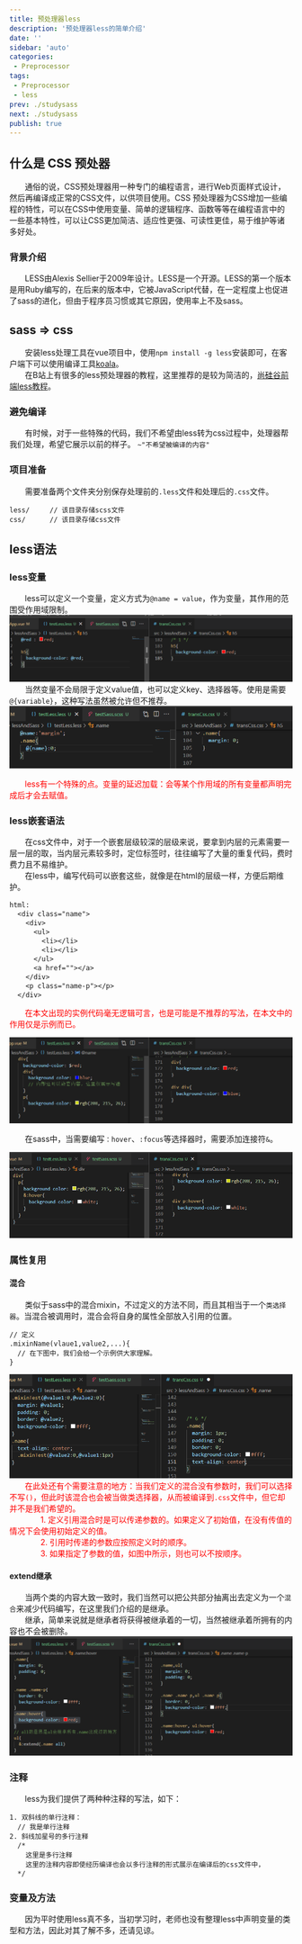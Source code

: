 ```yaml
---
title: 预处理器less
description: '预处理器less的简单介绍'
date: ''
sidebar: 'auto'
categories: 
 - Preprocessor
tags: 
 - Preprocessor
 - less
prev: ./studysass
next: ./studysass
publish: true
---
```


## 什么是 CSS 预处器

&nbsp;&nbsp;&nbsp;&nbsp;&nbsp;&nbsp;&nbsp;通俗的说，CSS预处理器用一种专门的编程语言，进行Web页面样式设计，然后再编译成正常的CSS文件，以供项目使用。CSS 预处理器为CSS增加一些编程的特性，可以在CSS中使用变量、简单的逻辑程序、函数等等在编程语言中的一些基本特性，可以让CSS更加简洁、适应性更强、可读性更佳，易于维护等诸多好处。

### 背景介绍
&nbsp;&nbsp;&nbsp;&nbsp;&nbsp;&nbsp;&nbsp;LESS由Alexis Sellier于2009年设计。LESS是一个开源。LESS的第一个版本是用Ruby编写的，在后来的版本中，它被JavaScript代替，在一定程度上也促进了sass的进化，但由于程序员习惯或其它原因，使用率上不及sass。

## sass => css
&nbsp;&nbsp;&nbsp;&nbsp;&nbsp;&nbsp;&nbsp;安装less处理工具在vue项目中，使用`npm install -g less`安装即可，在客户端下可以使用编译工具[koala](http://koala-app.com/index-zh.html)。  
&nbsp;&nbsp;&nbsp;&nbsp;&nbsp;&nbsp;&nbsp;在B站上有很多的less预处理器的教程，这里推荐的是较为简洁的，[尚硅谷前端less教程](https://www.bilibili.com/video/BV1YW411T7vd?spm_id_from=333.999.0.0)。 


### 避免编译
&nbsp;&nbsp;&nbsp;&nbsp;&nbsp;&nbsp;&nbsp;有时候，对于一些特殊的代码，我们不希望由less转为css过程中，处理器帮我们处理，希望它展示以前的样子。
`~"不希望被编译的内容"`

### 项目准备
&nbsp;&nbsp;&nbsp;&nbsp;&nbsp;&nbsp;&nbsp;需要准备两个文件夹分别保存处理前的`.less`文件和处理后的`.css`文件。
```
less/     // 该目录存储scss文件
css/      // 该目录存储css文件
```

## less语法

### less变量
&nbsp;&nbsp;&nbsp;&nbsp;&nbsp;&nbsp;&nbsp;less可以定义一个变量，定义方式为`@name = value`，作为变量，其作用的范围受作用域限制。  
![定义变量](../imgs/lessAndSass/Lvariable.png)  
&nbsp;&nbsp;&nbsp;&nbsp;&nbsp;&nbsp;&nbsp;当然变量不会局限于定义value值，也可以定义key、选择器等。使用是需要`@{variable}`，这种写法虽然被允许但不推荐。  
![定义变量](../imgs/lessAndSass/Lvariable2.png)   

<span style="color:red">&nbsp;&nbsp;&nbsp;&nbsp;&nbsp;&nbsp;&nbsp;less有一个特殊的点。变量的延迟加载：会等某个作用域的所有变量都声明完成后才会去赋值。</span>  

### less嵌套语法
&nbsp;&nbsp;&nbsp;&nbsp;&nbsp;&nbsp;&nbsp;在css文件中，对于一个嵌套层级较深的层级来说，要拿到内层的元素需要一层一层的取，当内层元素较多时，定位标签时，往往编写了大量的重复代码，费时费力且不易维护。  
&nbsp;&nbsp;&nbsp;&nbsp;&nbsp;&nbsp;&nbsp;在less中，编写代码可以嵌套这些，就像是在html的层级一样，方便后期维护。  
```
html:
  <div class="name">
    <div>
      <ul>
        <li></li>
        <li></li>
      </ul>
      <a href=""></a>
    </div>
    <p class="name-p"></p>
  </div>
```
<span style="color:red">&nbsp;&nbsp;&nbsp;&nbsp;&nbsp;&nbsp;&nbsp;在本文出现的实例代码毫无逻辑可言，也是可能是不推荐的写法，在本文中的作用仅是示例而已。</span>  
  
![嵌套属性示例](../imgs/lessAndSass/Lnesting.png)  

&nbsp;&nbsp;&nbsp;&nbsp;&nbsp;&nbsp;&nbsp;在sass中，当需要编写`：hover`、`:focus`等选择器时，需要添加连接符`&`。

![事件选择器嵌套](../imgs/lessAndSass/Lhoverother.png)   

### 属性复用
#### 混合
&nbsp;&nbsp;&nbsp;&nbsp;&nbsp;&nbsp;&nbsp;类似于sass中的混合mixin，不过定义的方法不同，而且其相当于一个`类选择器`。当混合被调用时，混合会将自身的属性全部放入引用的位置。
```
// 定义
.mixinName(vlaue1,value2,...){
  // 在下图中，我们会给一个示例供大家理解。
}
```
![混合](../imgs/lessAndSass/Lmixin.png)   
<span style="color:red">&nbsp;&nbsp;&nbsp;&nbsp;&nbsp;&nbsp;&nbsp;在此处还有个需要注意的地方：当我们定义的混合没有参数时，我们可以选择不写`()`，但此时该混合也会被当做类选择器，从而被编译到`.css`文件中，但它却并不是我们希望的。</span>  
<span style="color:red">&nbsp;&nbsp;&nbsp;&nbsp;&nbsp;&nbsp;&nbsp;&nbsp;&nbsp;&nbsp;&nbsp;&nbsp;&nbsp;&nbsp;1. 定义引用混合时是可以传递参数的。如果定义了初始值，在没有传值的情况下会使用初始定义的值。</span>  
<span style="color:red">&nbsp;&nbsp;&nbsp;&nbsp;&nbsp;&nbsp;&nbsp;&nbsp;&nbsp;&nbsp;&nbsp;&nbsp;&nbsp;&nbsp;2. 引用时传递的参数应按照定义时的顺序。</span>  
<span style="color:red">&nbsp;&nbsp;&nbsp;&nbsp;&nbsp;&nbsp;&nbsp;&nbsp;&nbsp;&nbsp;&nbsp;&nbsp;&nbsp;&nbsp;3. 如果指定了参数的值，如图中所示，则也可以不按顺序。</span>   

#### extend继承
&nbsp;&nbsp;&nbsp;&nbsp;&nbsp;&nbsp;&nbsp;当两个类的内容大致一致时，我们当然可以把公共部分抽离出去定义为一个`混合`来减少代码编写，在这里我们介绍的是继承。  
&nbsp;&nbsp;&nbsp;&nbsp;&nbsp;&nbsp;&nbsp;继承，简单来说就是继承者将获得被继承着的一切，当然被继承着所拥有的内容也不会被删除。  
![mixin混合](../imgs/lessAndSass/Lextend.png)   

### 注释
&nbsp;&nbsp;&nbsp;&nbsp;&nbsp;&nbsp;&nbsp;less为我们提供了两种种注释的写法，如下：  
```
1. 双斜线的单行注释：
  // 我是单行注释
2. 斜线加星号的多行注释
  /*
    这里是多行注释
    这里的注释内容即使经历编译也会以多行注释的形式展示在编译后的css文件中，
  */
```

### 变量及方法
&nbsp;&nbsp;&nbsp;&nbsp;&nbsp;&nbsp;&nbsp;因为平时使用less真不多，当初学习时，老师也没有整理less中声明变量的类型和方法，因此对其了解不多，还请见谅。





